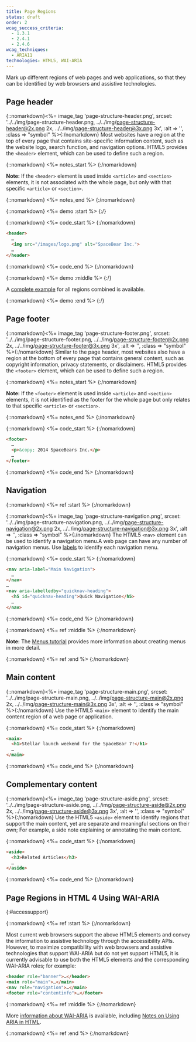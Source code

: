 ```yaml
---
title: Page Regions
status: draft
order: 2
wcag_success_criteria:
  - 1.3.1
  - 2.4.1
  - 2.4.6
wcag_techniques:
  - ARIA11
technologies: HTML5, WAI-ARIA
---
```


Mark up different regions of web pages and web applications, so that they can be identified by web browsers and assistive technologies.

## Page header

{::nomarkdown}<%= image_tag 'page-structure-header.png', srcset: '../../img/page-structure-header.png, ../../img/page-structure-header@2x.png 2x, ../../img/page-structure-header@3x.png 3x', :alt => '', :class => "symbol" %>{:/nomarkdown} Most websites have a region at the top of every page that contains site-specific information content, such as the website logo, search function, and navigation options. HTML5 provides the `<header>` element, which can be used to define such a region.

{::nomarkdown}
<%= notes_start %>
{:/nomarkdown}

**Note:** If the `<header>` element is used inside `<article>` and `<section>` elements, it is not associated with the whole page, but only with that specific `<article>` or `<section>`.

{::nomarkdown}
<%= notes_end %>
{:/nomarkdown}

{::nomarkdown}
<%= demo :start %>
{:/}

{::nomarkdown}
<%= code_start %>
{:/nomarkdown}

~~~html
<header>
  …
  <img src="/images/logo.png" alt="SpaceBear Inc.">
  …
</header>
~~~

{::nomarkdown}
<%= code_end %>
{:/nomarkdown}

{::nomarkdown}
<%= demo :middle %>
{:/}

A [complete example](example.html) for all regions combined is available.

{::nomarkdown}
<%= demo :end %>
{:/}

## Page footer

{::nomarkdown}<%= image_tag 'page-structure-footer.png', srcset: '../../img/page-structure-footer.png, ../../img/page-structure-footer@2x.png 2x, ../../img/page-structure-footer@3x.png 3x', :alt => '', :class => "symbol" %>{:/nomarkdown} Similar to the page header, most websites also have a region at the bottom of every page that contains general content, such as copyright information, privacy statements, or disclaimers. HTML5 provides the `<footer>` element, which can be used to define such a region.

{::nomarkdown}
<%= notes_start %>
{:/nomarkdown}

**Note:** If the `<footer>` element is used inside `<article>` and `<section>` elements, it is not identified as the footer for the whole page but only relates to that specific `<article>` or `<section>`.

{::nomarkdown}
<%= notes_end %>
{:/nomarkdown}

{::nomarkdown}
<%= code_start %>
{:/nomarkdown}

~~~html
<footer>
  …
  <p>&copy; 2014 SpaceBears Inc.</p>
  …
</footer>
~~~

{::nomarkdown}
<%= code_end %>
{:/nomarkdown}

## Navigation

{::nomarkdown}
<%= ref :start %>
{:/nomarkdown}

{::nomarkdown}<%= image_tag 'page-structure-navigation.png', srcset: '../../img/page-structure-navigation.png, ../../img/page-structure-navigation@2x.png 2x, ../../img/page-structure-navigation@3x.png 3x', :alt => '', :class => "symbol" %>{:/nomarkdown} The HTML5 `<nav>` element can be used to identify a navigation menu.A web page can have any number of navigation menus. Use [labels](labels.html) to identify each navigation menu.

{::nomarkdown}
<%= code_start %>
{:/nomarkdown}

~~~html
<nav aria-label="Main Navigation">
  …
</nav>
…
<nav aria-labelledby="quicknav-heading">
  <h5 id="quicknav-heading">Quick Navigation</h5>
  …
</nav>
~~~

{::nomarkdown}
<%= code_end %>
{:/nomarkdown}

{::nomarkdown}
<%= ref :middle %>
{:/nomarkdown}

**Note:** The [Menus tutorial](/menus/index.html) provides more information about creating menus in more detail.

{::nomarkdown}
<%= ref :end %>
{:/nomarkdown}

## Main content

{::nomarkdown}<%= image_tag 'page-structure-main.png', srcset: '../../img/page-structure-main.png, ../../img/page-structure-main@2x.png 2x, ../../img/page-structure-main@3x.png 3x', :alt => '', :class => "symbol" %>{:/nomarkdown} Use the HTML5 `<main>` element to identify the main content region of a web page or application.

{::nomarkdown}
<%= code_start %>
{:/nomarkdown}

~~~html
<main>
  <h1>Stellar launch weekend for the SpaceBear 7!</h1>
  …
</main>
~~~

{::nomarkdown}
<%= code_end %>
{:/nomarkdown}

## Complementary content

{::nomarkdown}<%= image_tag 'page-structure-aside.png', srcset: '../../img/page-structure-aside.png, ../../img/page-structure-aside@2x.png 2x, ../../img/page-structure-aside@3x.png 3x', :alt => '', :class => "symbol" %>{:/nomarkdown} Use the HTML5 `<aside>` element to identify regions that support the main content, yet are separate and meaningful sections on their own; For example, a side note explaining or annotating the main content.

{::nomarkdown}
<%= code_start %>
{:/nomarkdown}

~~~html
<aside>
  <h3>Related Articles</h3>
  …
</aside>
~~~

{::nomarkdown}
<%= code_end %>
{:/nomarkdown}

## Page Regions in HTML 4 Using WAI-ARIA
{:#accessupport}

{::nomarkdown}
<%= ref :start %>
{:/nomarkdown}

Most current web browsers support the above HTML5 elements and convey the information to assistive technology through the accessibility APIs. However, to maximize compatibility with web browsers and assistive technologies that support WAI-ARIA but do not yet support HTML5, it is currently advisable to use both the HTML5 elements and the corresponding WAI-ARIA roles; for example:


~~~html
<header role="banner">…</header>
<main role="main">…</main>
<nav role="navigation">…</main>
<footer role="contentinfo">…</footer>
~~~

{::nomarkdown}
<%= ref :middle %>
{:/nomarkdown}

More [information about WAI-ARIA](https://www.w3.org/WAI/intro/aria) is available, including [Notes on Using ARIA in HTML](https://www.w3.org/TR/aria-in-html/).

{::nomarkdown}
<%= ref :end %>
{:/nomarkdown}
